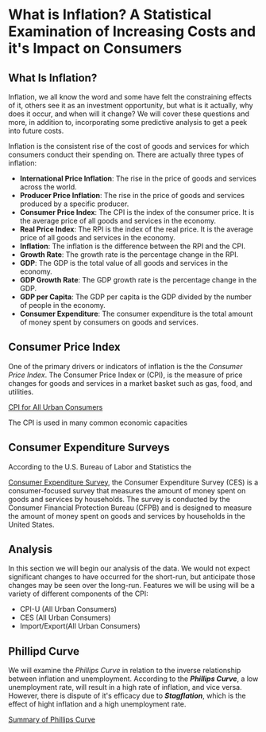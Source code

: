 
# What is Inflation? A Statistical Examination of Increasing Costs and it's Impact on Consumers

## What Is Inflation?

Inflation, we all know the word and some have felt the constraining effects of it, others see it as an investment opportunity, but what is it actually, why does it occur, and when will it change? We will cover these questions and more, in addition to, incorporating some predictive analysis to get a peek into future costs.

Inflation is the consistent rise of the cost of goods and services for which consumers conduct their spending on. There are actually three types of inflation:

- **International Price Inflation**: The rise in the price of goods and services across the world.
- **Producer Price Inflation**: The rise in the price of goods and services produced by a specific producer.
- **Consumer Price Index**: The CPI is the index of the consumer price. It is the average price of all goods and services in the economy.
- **Real Price Index**: The RPI is the index of the real price. It is the average price of all goods and services in the economy.
- **Inflation**: The inflation is the difference between the RPI and the CPI.
- **Growth Rate**: The growth rate is the percentage change in the RPI.
- **GDP**: The GDP is the total value of all goods and services in the economy.
- **GDP Growth Rate**: The GDP growth rate is the percentage change in the GDP.
- **GDP per Capita**: The GDP per capita is the GDP divided by the number of people in the economy.
- **Consumer Expenditure**: The consumer expenditure is the total amount of money spent by consumers on goods and services.


## Consumer Price Index

One of the primary drivers or indicators of inflation is the the _Consumer Price Index_. The Consumer Price Index or (CPI), is the measure of price changes for goods and services in a market basket such as gas, food, and utilities. 

[CPI for All Urban Consumers](https://cdn-images-1.medium.com/max/1600/1*xweIcI410ITvy4v1yaweMw.png)

The CPI is used in many common economic capacities

## Consumer Expenditure Surveys

According to the U.S. Bureau of Labor and Statistics the 

[Consumer Expenditure Survey](https://www.bls.gov/cex/), the Consumer Expenditure Survey (CES) is a consumer-focused survey that measures the amount of money spent on goods and services by households. The survey is conducted by the Consumer Financial Protection Bureau (CFPB) and is designed to measure the amount of money spent on goods and services by households in the United States.


## Analysis

In this section we will begin our analysis of the data. We would not expect significant changes to have occurred for the short-run, but anticipate those changes may be seen over the long-run. Features we will be using will be a variety of different components of the CPI:
- CPI-U (All Urban Consumers)
- CES (All Urban Consumers)
- Import/Export(All Urban Consumers)

## Phillipd Curve

We will examine the _Phillips Curve_ in relation to the inverse relationship between inflation and unemployment. According to the _**Phillips Curve**_, a low unemployment rate, will result in a high rate of inflation, and vice versa. However, there is dispute of it's efficacy due to _**Stagflation**_, which is the effect of hight inflation and a high unemployment rate.

[Summary of Phillips Curve](https://www.bls.gov/cex/images/phillips_curve.gif)
